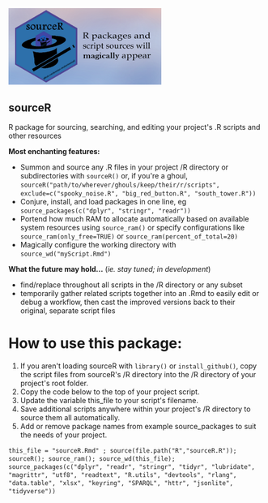 
<p align="left">
  <img src="https://github.com/brendan-newlon/sourceR/blob/main/sourceR_logo_card1.png" width="60%" alt="sourcer logo. sourceR: R packages and script sources will magically appear">
</p>
   
   
## sourceR
R package for sourcing, searching, and editing your project's .R scripts and other resources

**Most enchanting features:**

- Summon and source any .R files in your project /R directory or subdirectories with ```sourceR()``` or, if you're a ghoul, ```sourceR("path/to/wherever/ghouls/keep/their/r/scripts", exclude=c("spooky_noise.R", "big_red_button.R", "south_tower.R"))```
- Conjure, install, and load packages in one line, eg ```source_packages(c("dplyr", "stringr", "readr"))```
- Portend how much RAM to allocate automatically based on available system resources using ```source_ram()``` or specify configurations like ```source_ram(only_free=TRUE)``` or ```source_ram(percent_of_total=20)```
- Magically configure the working directory with ```source_wd("myScript.Rmd")```

**What the future may hold...** (*ie. stay tuned; in development*) 
- find/replace throughout all scripts in the /R directory or any subset
- temporarily gather related scripts together into an .Rmd to easily edit or debug a workflow, then cast the improved versions back to their original, separate script files


# How to use this package:

1. If you aren't loading sourceR with ```library()``` or ```install_github()```, copy the script files from sourceR's /R directory into the /R directory of your project's root folder.
2. Copy the code below to the top of your project script.
3. Update the variable this_file to your script's filename. 
4. Save additional scripts anywhere within your project's /R directory to source them all automatically.
5. Add or remove package names from example source_packages to suit the needs of your project.


```{r setup, include=FALSE}
this_file = "sourceR.Rmd" ; source(file.path("R","sourceR.R")); sourceR(); source_ram(); source_wd(this_file); 
source_packages(c("dplyr", "readr", "stringr", "tidyr", "lubridate", "magrittr", "utf8", "readtext", "R.utils", "devtools", "rlang", "data.table", "xlsx", "keyring", "SPARQL", "httr", "jsonlite", "tidyverse"))
```
